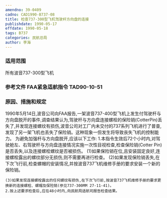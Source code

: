 ```yaml
---
amendno: 39-0409
cadno: CAD1990-B737-08
title: 检查737-300型飞机驾驶杆方向盘的连接
publishdate: 1990-05-17
effdate: 1990-05-18
tags: B737
categories: 民航总局
author: 李海
---
```


### 适用范围 
所有波音737-300型飞机

<!--more-->
### 参考文件    FAA紧急适航指令 TAD90-10-51 

### 原因、措施和规定 
1990年5月14日,波音公司向FAA报告,一架波音737-400型飞机上发生付驾驶杆与方向盘脱开的事件,调查结果认为,驾驶杆与方向盘连接螺栓的保险销(CotterPin)丢失了,并发现连接螺纹有损伤,波音公司对工厂内未交付的737系列飞机进行了普查,发现了另一架飞机也丢失了保险销。这种现象一但发生将导致丧失飞机的控制能力。 
    为避免加强杆与方向盘脱开,应该以下工作: 
    1.本指令生效后72个小时内,对驾驶舱左、右驾驶杆与方向盘连接情况实施一次性目视检查,检查保险销(Cotter Pin)是否丢失,以及连接螺栓螺纹是否被损伤。 
    (1)如果保险销在位,且安装固定良好,连接螺栓露出的螺纹部分无损伤,则不需要再进行检查。 
    (2)如果发现保险销丢失,在下次飞行前,检查螺帽的安装情况,并按波音737飞机维修手册的要求安装一个新的保险销。 

  
    (3)如果发现连接螺栓露出的任何螺纹有损伤,在下次飞行前,按波音737飞机维修手册的要求更换新的连接螺栓、螺帽及保险销(参见737-300MM 27-11-41)。 
    2.按上述要求检查后,应在48小时内,向民航局适航司报告检查结果。
